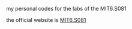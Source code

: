 my personal codes for the labs of the MIT6.S081

the official website is [MIT6.S081](https://pdos.csail.mit.edu/6.828/2020/tools.html)
